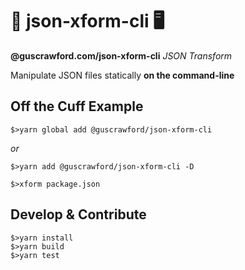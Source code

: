 # 🔀 json-xform-cli 🖥

**@guscrawford.com/json-xform-cli** *JSON Transform*

Manipulate JSON files statically **on the command-line**

## Off the Cuff Example

```
$>yarn global add @guscrawford/json-xform-cli
```

*or*

```
$>yarn add @guscrawford/json-xform-cli -D
```

```
$>xform package.json
```

## Develop & Contribute

```
$>yarn install
$>yarn build
$>yarn test
```